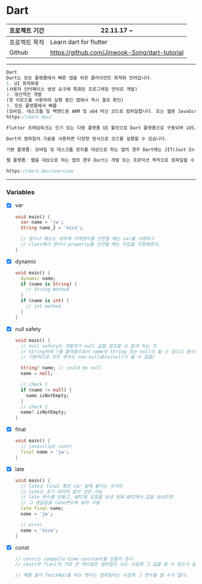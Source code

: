 # Dart

| 프로젝트 기간 | 22.11.17 ~                                    |
| ------------- | --------------------------------------------- |
| 프로젝트 목적 | Learn dart for flutter                        |
| Github        | https://github.com/Jinwook-Song/dart-tutorial |

---

```dart
Dart
Dart는 모든 플랫폼에서 빠른 앱을 위한 클라이언트 최적화 언어입니다.
1. UI 최적화용
(사용자 인터페이스 생성 요구에 특화된 프로그래밍 언어로 개발)
2. 생산적인 개발
(핫 리로드를 사용하여 실행 중인 앱에서 즉시 결과 확인)
3. 모든 플랫폼에서 빠름
(모바일, 데스크톱 및 백엔드용 ARM 및 x64 머신 코드로 컴파일합니다. 또는 웹용 JavaScript로 컴파일)
https://dart.dev/

Flutter 프레임워크는 인기 있는 다중 플랫폼 UI 툴킷으로 Dart 플랫폼으로 구동되며 iOS, Android, macOS, Windows, Linux 및 웹에서 실행되는 UI 경험을 빌드하기 위한 도구 및 UI 라이브러리를 제공합니다.
```

```dart
Dart의 컴파일러 기술을 사용하면 다양한 방식으로 코드를 실행할 수 있습니다.

기본 플랫폼: 모바일 및 데스크톱 장치를 대상으로 하는 앱의 경우 Dart에는 JIT(Just-In-Time) 컴파일 기능이 있는 Dart VM과 기계 코드 생성을 위한 AOT(Ahead-of-Time) 컴파일러가 모두 포함되어 있습니다.

웹 플랫폼: 웹을 대상으로 하는 앱의 경우 Dart는 개발 또는 프로덕션 목적으로 컴파일할 수 있습니다. 웹 컴파일러는 Dart를 JavaScript로 변환합니다.

https://dart.dev/overview
```

---

### Variables

- [x] var
  ```dart
  void main() {
    var name = 'jw';
    String name_2 = 'nico';

    // 함수나 메소드 내부에 지역변수를 선언할 때는 var를 사용하고
    // class에서 변수나 property를 선언할 때는 타입을 지정해준다.
  }
  ```
- [x] dynamic
  ```dart
  void main() {
    dynamic name;
    if (name is String) {
      // String method
    }
    if (name is int) {
      // int method
    }
  }
  ```
- [x] null safety
  ```dart
  void main() {
    // null safety는 개발자가 null 값을 참조할 수 없게 하는 것
    // String뒤에 ?를 붙여줌으로서 name이 String 또는 null이 될 수 있다고 명시해준 것
    // 기본적으로 모든 변수는 non-nullable(null이 될 수 없음)

    String? name; // could be null
    name = null;

    // check 1
    if (name != null) {
      name.isNotEmpty;
    }
    // check 2
    name?.isNotEmpty;
  }
  ```
- [x] final
  ```dart
  void main() {
    // javascript const
    final name = 'jw';
  }
  ```
- [x] late
  ```dart
  void main() {
    // late는 final 혹은 var 앞에 붙이는 수식어
    // late는 초기 데이터 없이 선언 가능
    // late 변수를 만들고, API에 요청을 보낸 뒤에 API에서 값을 보내주면
    // 그 응답값을 late변수에 넣어 사용
    late final name;
    name = 'jw';

    // error
    name = 'nico';
  }
  ```
- [x] const
  ```dart
  // const는 compoile-time constant를 만들어 준다.
  // const와 fianl의 가장 큰 차이점은 컴파일이 되는 시점에 그 값을 알 수 있는지 없는지의 차이다.

  // 예를 들어 fetchApi를 하는 변수는 컴파일하는 시점에 그 변수를 알 수가 없다.
  ```
